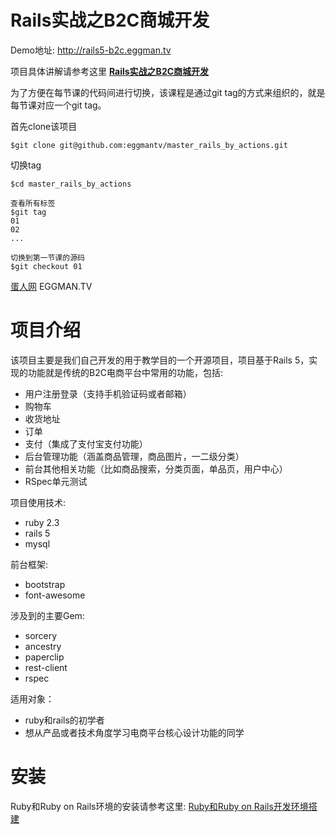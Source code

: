 # Rails实战之B2C商城开发

Demo地址: http://rails5-b2c.eggman.tv

项目具体讲解请参考这里 **[Rails实战之B2C商城开发](http://eggman.tv/c/s-master-rails-by-actions)**

为了方便在每节课的代码间进行切换，该课程是通过git tag的方式来组织的，就是每节课对应一个git tag。

首先clone该项目

```shell
$git clone git@github.com:eggmantv/master_rails_by_actions.git
```

切换tag
```shell
$cd master_rails_by_actions

查看所有标签
$git tag
01
02
...

切换到第一节课的源码
$git checkout 01
```

[蛋人网](https://eggman.tv) EGGMAN.TV

# 项目介绍
该项目主要是我们自己开发的用于教学目的一个开源项目，项目基于Rails 5，实现的功能就是传统的B2C电商平台中常用的功能，包括:

- 用户注册登录（支持手机验证码或者邮箱）
- 购物车
- 收货地址
- 订单
- 支付（集成了支付宝支付功能）
- 后台管理功能（涵盖商品管理，商品图片，一二级分类）
- 前台其他相关功能（比如商品搜索，分类页面，单品页，用户中心）
- RSpec单元测试

项目使用技术:

-  ruby 2.3
- rails 5
- mysql  

前台框架:

- bootstrap
- font-awesome  

涉及到的主要Gem:

- sorcery
- ancestry
- paperclip
- rest-client
- rspec

适用对象：

- ruby和rails的初学者
- 想从产品或者技术角度学习电商平台核心设计功能的同学

# 安装

Ruby和Ruby on Rails环境的安装请参考这里: [Ruby和Ruby on Rails开发环境搭建](https://eggman.tv/blogs/how-to-setup-your-ruby-on-rails-development-environment)
